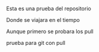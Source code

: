Esta es una prueba del repositorio

Donde se viajara en el tiempo

Aunque primero se probara los pull

prueba para git con pull